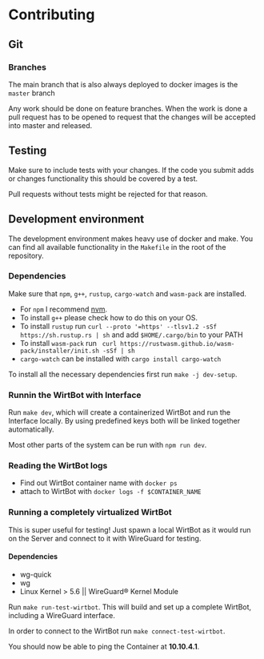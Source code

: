 # Contributing

## Git

### Branches

The main branch that is also always deployed to docker images is the `master` branch

Any work should be done on feature branches. When the work is done a pull request has to be opened to request that the changes will be accepted into master and released.

## Testing

Make sure to include tests with your changes.
If the code you submit adds or changes functionality this should be covered by a test.

Pull requests without tests might be rejected for that reason.


## Development environment

The development environment makes heavy use of docker and make.
You can find all available functionality in the `Makefile` in the root of the repository.


### Dependencies

Make sure that `npm`, `g++`, `rustup`, `cargo-watch` and `wasm-pack` are installed.

- For `npm` I recommend [nvm](https://github.com/nvm-sh/nvm). 
- To install `g++` please check how to do this on your OS.
- To install `rustup` run `curl --proto '=https' --tlsv1.2 -sSf https://sh.rustup.rs | sh` and add `$HOME/.cargo/bin` to your PATH
- To install `wasm-pack` run ` curl https://rustwasm.github.io/wasm-pack/installer/init.sh -sSf | sh`
- `cargo-watch` can be installed with `cargo install cargo-watch`

To install all the necessary dependencies first run `make -j dev-setup`.

### Runnin the WirtBot with Interface
Run `make dev`, which will create a containerized WirtBot and run the Interface locally.
By using predefined keys both will be linked together automatically.

Most other parts of the system can be run with `npm run dev`.

### Reading the WirtBot logs

- Find out WirtBot container name with `docker ps`
- attach to WirtBot with `docker logs -f $CONTAINER_NAME`

### Running a completely virtualized WirtBot

This is super useful for testing!
Just spawn a local WirtBot as it would run on the Server and connect to it with WireGuard for testing.


#### Dependencies

- wg-quick
- wg
- Linux Kernel > 5.6 || WireGuard® Kernel Module

Run `make run-test-wirtbot`. This will build and set up a complete WirtBot, including a WireGuard interface.

In order to connect to the WirtBot run `make connect-test-wirtbot`.

You should now be able to ping the Container at **10.10.4.1**.

